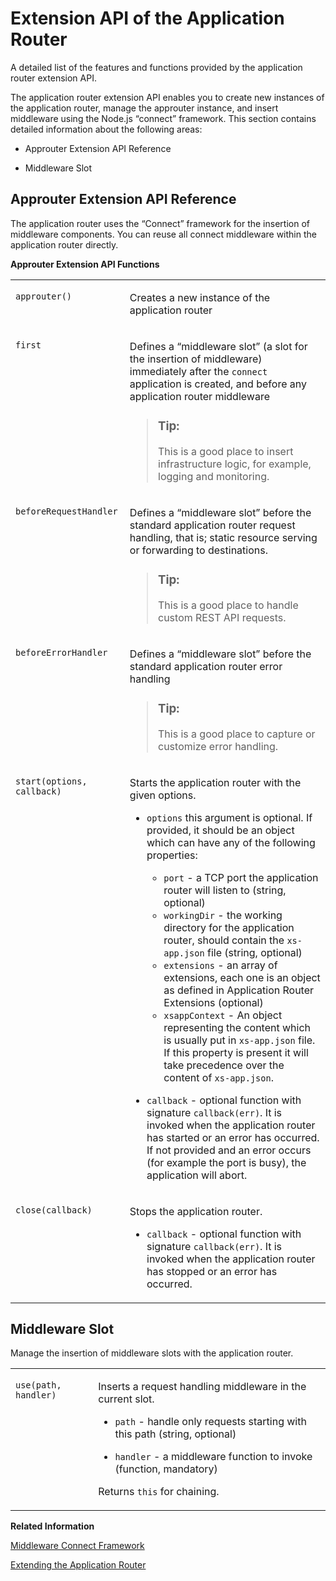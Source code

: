 <!-- loioa36f409dac7d472cb4a10cd884e35012 -->

# Extension API of the Application Router

A detailed list of the features and functions provided by the application router extension API.



The application router extension API enables you to create new instances of the application router, manage the approuter instance, and insert middleware using the Node.js “connect” framework. This section contains detailed information about the following areas:

-   Approuter Extension API Reference

-   Middleware Slot




<a name="loioa36f409dac7d472cb4a10cd884e35012__section_c3y_tjh_wx"/>

## Approuter Extension API Reference

The application router uses the “Connect” framework for the insertion of middleware components. You can reuse all connect middleware within the application router directly.

**Approuter Extension API Functions**


<table>
<tr>
<td valign="top">

`approuter()` 



</td>
<td valign="top">

Creates a new instance of the application router



</td>
</tr>
<tr>
<td valign="top">

`first` 



</td>
<td valign="top">

Defines a “middleware slot” \(a slot for the insertion of middleware\) immediately after the `connect` application is created, and before any application router middleware

> ### Tip:  
> This is a good place to insert infrastructure logic, for example, logging and monitoring.



</td>
</tr>
<tr>
<td valign="top">

`beforeRequestHandler` 



</td>
<td valign="top">

Defines a “middleware slot” before the standard application router request handling, that is; static resource serving or forwarding to destinations.

> ### Tip:  
> This is a good place to handle custom REST API requests.



</td>
</tr>
<tr>
<td valign="top">

`beforeErrorHandler` 



</td>
<td valign="top">

Defines a “middleware slot” before the standard application router error handling

> ### Tip:  
> This is a good place to capture or customize error handling.



</td>
</tr>
<tr>
<td valign="top">

`start(options, callback)` 



</td>
<td valign="top">

Starts the application router with the given options.

-   `options` this argument is optional. If provided, it should be an object which can have any of the following properties:

    -   `port` - a TCP port the application router will listen to \(string, optional\)
    -   `workingDir` - the working directory for the application router, should contain the `xs-app.json` file \(string, optional\)
    -   `extensions` - an array of extensions, each one is an object as defined in Application Router Extensions \(optional\)
    -   `xsappContext` - An object representing the content which is usually put in `xs-app.json` file. If this property is present it will take precedence over the content of `xs-app.json`.

-   `callback` - optional function with signature `callback(err)`. It is invoked when the application router has started or an error has occurred. If not provided and an error occurs \(for example the port is busy\), the application will abort.




</td>
</tr>
<tr>
<td valign="top">

`close(callback)` 



</td>
<td valign="top">

Stops the application router.

-   `callback` - optional function with signature `callback(err)`. It is invoked when the application router has stopped or an error has occurred.




</td>
</tr>
</table>



<a name="loioa36f409dac7d472cb4a10cd884e35012__section_ijc_vmh_wx"/>

## Middleware Slot

Manage the insertion of middleware slots with the application router.


<table>
<tr>
<td valign="top">

`use(path, handler)` 



</td>
<td valign="top">

Inserts a request handling middleware in the current slot.

-   `path` - handle only requests starting with this path \(string, optional\)

-   `handler` - a middleware function to invoke \(function, mandatory\)


Returns `this` for chaining.



</td>
</tr>
</table>

**Related Information**  


[Middleware Connect Framework](https://github.com/senchalabs/connect)

[Extending the Application Router](extending-the-application-router-9d29c38.md "Configure application-specific extensions for the application router.")

